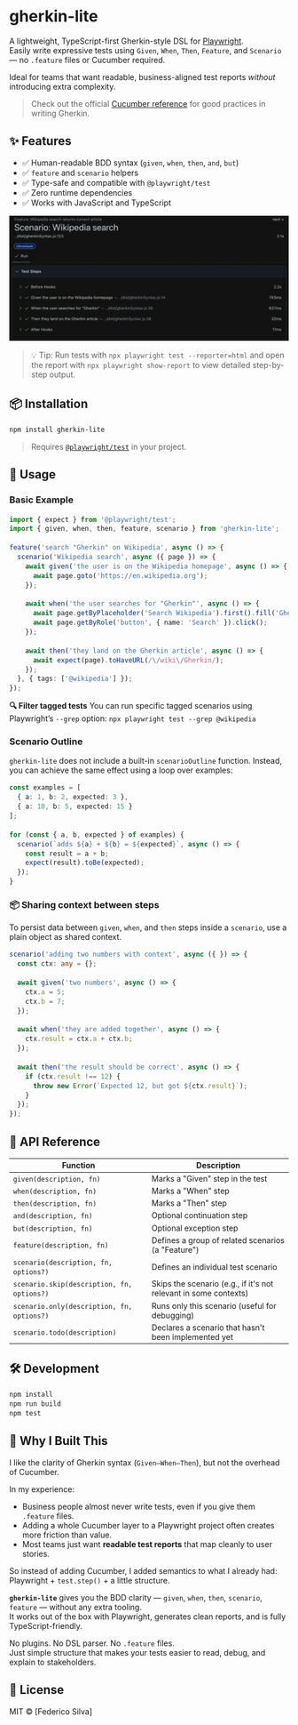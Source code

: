 # gherkin-lite

A lightweight, TypeScript-first Gherkin-style DSL for [Playwright](https://playwright.dev/).  
Easily write expressive tests using `Given`, `When`, `Then`, `Feature`, and `Scenario` — no `.feature` files or Cucumber required.

Ideal for teams that want readable, business-aligned test reports *without* introducing extra complexity.

> Check out the official [Cucumber reference](https://cucumber.io/docs/gherkin/reference/) for good practices in writing Gherkin.

## ✨ Features

- ✅ Human-readable BDD syntax (`given`, `when`, `then`, `and`, `but`)
- ✅ `feature` and `scenario` helpers
- ✅ Type-safe and compatible with `@playwright/test`
- ✅ Zero runtime dependencies
- ✅ Works with JavaScript and TypeScript

![Example test report with Gherkin steps](img/report.png)

> 💡 Tip: Run tests with `npx playwright test --reporter=html` and open the report with `npx playwright show-report` to view detailed step-by-step output.

## 📦 Installation

```bash
npm install gherkin-lite
```

> Requires [`@playwright/test`](https://playwright.dev/) in your project.

## 🚀 Usage

### Basic Example

```ts
import { expect } from '@playwright/test';
import { given, when, then, feature, scenario } from 'gherkin-lite';

feature('search "Gherkin" on Wikipedia', async () => {
  scenario('Wikipedia search', async ({ page }) => {
    await given('the user is on the Wikipedia homepage', async () => {
      await page.goto('https://en.wikipedia.org');
    });

    await when('the user searches for "Gherkin"', async () => {
      await page.getByPlaceholder('Search Wikipedia').first().fill('Gherkin');
      await page.getByRole('button', { name: 'Search' }).click();
    });

    await then('they land on the Gherkin article', async () => {
      await expect(page).toHaveURL(/\/wiki\/Gherkin/);
    });
  }, { tags: ['@wikipedia'] });
});
```
**🔍 Filter tagged tests**
You can run specific tagged scenarios using Playwright’s ``--grep`` option:
``npx playwright test --grep @wikipedia``

### Scenario Outline
``gherkin-lite`` does not include a built-in `scenarioOutline` function. Instead, you can achieve the same effect using a loop over examples:

```ts
const examples = [
  { a: 1, b: 2, expected: 3 },
  { a: 10, b: 5, expected: 15 }
];

for (const { a, b, expected } of examples) {
  scenario(`adds ${a} + ${b} = ${expected}`, async () => {
    const result = a + b;
    expect(result).toBe(expected);
  });
}
```

### 📦 Sharing context between steps
To persist data between `given`, `when`, and `then` steps inside a `scenario`, use a plain object as shared context.

```ts
scenario('adding two numbers with context', async ({ }) => {
  const ctx: any = {};

  await given('two numbers', async () => {
    ctx.a = 5;
    ctx.b = 7;
  });

  await when('they are added together', async () => {
    ctx.result = ctx.a + ctx.b;
  });

  await then('the result should be correct', async () => {
    if (ctx.result !== 12) {
      throw new Error(`Expected 12, but got ${ctx.result}`);
    }
  });
});
```

## 🧱 API Reference

| Function                                   | Description                                                        |
|--------------------------------------------|--------------------------------------------------------------------|
| `given(description, fn)`                   | Marks a "Given" step in the test                                   |
| `when(description, fn)`                    | Marks a "When" step                                                |
| `then(description, fn)`                    | Marks a "Then" step                                                |
| `and(description, fn)`                     | Optional continuation step                                         |
| `but(description, fn)`                     | Optional exception step                                            |
| `feature(description, fn)`                 | Defines a group of related scenarios (a "Feature")                 |
| `scenario(description, fn, options?)`      | Defines an individual test scenario                                |
| `scenario.skip(description, fn, options?)` | Skips the scenario (e.g., if it's not relevant in some contexts)  |
| `scenario.only(description, fn, options?)` | Runs only this scenario (useful for debugging)                    |
| `scenario.todo(description)`              | Declares a scenario that hasn't been implemented yet              |

## 🛠 Development

```bash
npm install
npm run build
npm test
```

## 🤔 Why I Built This

I like the clarity of Gherkin syntax (`Given–When–Then`), but not the overhead of Cucumber.

In my experience:
- Business people almost never write tests, even if you give them `.feature` files.
- Adding a whole Cucumber layer to a Playwright project often creates more friction than value.
- Most teams just want **readable test reports** that map cleanly to user stories.

So instead of adding Cucumber, I added semantics to what I already had:  
Playwright + `test.step()` + a little structure.

**`gherkin-lite`** gives you the BDD clarity — `given`, `when`, `then`, `scenario`, `feature` — without any extra tooling.  
It works out of the box with Playwright, generates clean reports, and is fully TypeScript-friendly.

No plugins. No DSL parser. No `.feature` files.  
Just simple structure that makes your tests easier to read, debug, and explain to stakeholders.

## 📄 License

MIT © [Federico Silva]